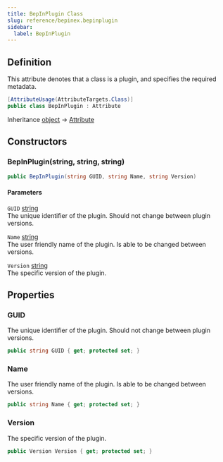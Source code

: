 ```yaml
---
title: BepInPlugin Class
slug: reference/bepinex.bepinplugin
sidebar:
  label: BepInPlugin
---
```


## Definition

This attribute denotes that a class is a plugin, and specifies the required metadata.

```csharp title="C#"
[AttributeUsage(AttributeTargets.Class)]
public class BepInPlugin : Attribute
```

Inheritance [object](https://learn.microsoft.com/dotnet/api/system.object/) → [Attribute](https://learn.microsoft.com/dotnet/api/system.attribute/)

## Constructors

### BepInPlugin(string, string, string)

```csharp title="C#"
public BepInPlugin(string GUID, string Name, string Version)
```

#### Parameters

`GUID` [string](https://learn.microsoft.com/dotnet/api/system.string/)  
The unique identifier of the plugin. Should not change between plugin versions.

`Name` [string](https://learn.microsoft.com/dotnet/api/system.string/)  
The user friendly name of the plugin. Is able to be changed between versions.

`Version` [string](https://learn.microsoft.com/dotnet/api/system.string/)  
The specific version of the plugin.

## Properties

### GUID

The unique identifier of the plugin. Should not change between plugin versions.

```csharp title="C#"
public string GUID { get; protected set; }
```

### Name

The user friendly name of the plugin. Is able to be changed between versions.

```csharp title="C#"
public string Name { get; protected set; }
```

### Version

The specific version of the plugin.

```csharp title="C#"
public Version Version { get; protected set; }
```
